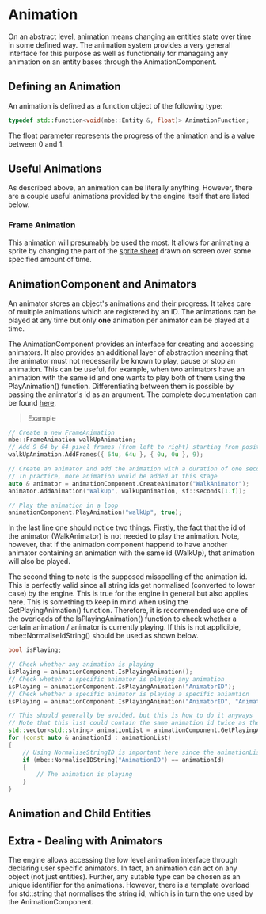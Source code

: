 # Animation
On an abstract level, animation means changing an entities state over time in some defined way. The animation system provides a very general interface for this purpose as well as functionaliy for managaing any animation on an entity bases through the AnimationComponent.

## Defining an Animation
An animation is defined as a function object of the following type: 
```c++
typedef std::function<void(mbe::Entity &, float)> AnimationFunction;
```

The float parameter represents the progress of the animation and is a value between 0 and 1.

## Useful Animations
As described above, an animation can be literally anything. However, there are a couple useful animations provided by the engine itself that are listed below.

### Frame Animation
This animation will presumably be used the most. It allows for animating a sprite by changing the part of the [sprite sheet](https://www.codeandweb.com/what-is-a-sprite-sheet) drawn on screen over some specified amount of time.

## AnimationComponent and Animators

An animator stores an object's animations and their progress. It takes care of multiple animations which are registered by an ID. The animations can be played at any time but only **one** animation per animator can be played at a time.

The AnimationComponent provides an interface for creating and accessing animators. It also provides an additional layer of abstraction meaning that the animator must not necessarily be known to play, pause or stop an animation. This can be useful, for example, when two animators have an animation with the same id and one wants to play both of them using the PlayAnimation() function. Differentiating between them is possible by passing the animator's id as an argument. The complete documentation can be found [here](Doxygen/classmbe_1_1_animation_component.html).

>Example
```c++
// Create a new FrameAnimation
mbe::FrameAnimation walkUpAnimation;
// Add 9 64 by 64 pixel frames (from left to right) starting from position (0, 0)
walkUpAnimation.AddFrames({ 64u, 64u }, { 0u, 0u }, 9);

// Create an animator and add the animation with a duration of one second
// In practice, more animation would be added at this stage
auto & animator = animationComponent.CreateAnimator("WalkAnimator");
animator.AddAnimation("WalkUp", walkUpAnimation, sf::seconds(1.f));

// Play the animation in a loop
animationComponent.PlayAnimation("walkUp", true);
```

In the last line one should notice two things. Firstly, the fact that the id of the animator (WalkAnimator) is not needed to play the animation. Note, however, that if the animation component happend to have another animator containing an animation with the same id (WalkUp), that animation will also be played.

The second thing to note is the supposed misspelling of the animation id. This is perfectly valid since all string ids get normalised (converted to lower case) by the engine. This is true for the engine in general but also applies here. This is something to keep in mind when using the GetPlayingAnimation() function. Therefore, it is recommended use one of the overloads of the IsPlayingAnimation() function to check whether a certain animation / animator is currently playing. If this is not applicible, mbe::NormaliseIdString() should be used as shown below.

```c++
bool isPlaying;

// Check whether any animation is playing
isPlaying = animationComponent.IsPlayingAnimation();
// Check whetehr a specific animator is playing any animation
isPlaying = animationComponent.IsPlayingAnimation("AnimatorID");
// Check whether a specific animator is playing a specific aniamtion
isPlaying = animationComponent.IsPlayingAnimation("AnimatorID", "AnimationID");

// This should generally be avoided, but this is how to do it anyways
// Note that this list could contain the same animation id twice as they are only unique per animator
std::vector<std::string> animationList = animationComponent.GetPlayingAnimations();
for (const auto & animationId : animationList)
{
    // Using NormaliseStringID is important here since the animationList contains normalised ids
    if (mbe::NormaliseIDString("AnimationID") == animationId)
    {
        // The animation is playing
    }
}
```


## Animation and Child Entities


## Extra - Dealing with Animators
The engine allows accessing the low level animation interface through declaring user specific animators. In fact, an animation can act on any object (not just entities). Further, any sutable type can be chosen as an unique identifier for the animations. However, there is a template overload for std::string that normalises the string id, which is in turn the one used by the AnimationComponent.
